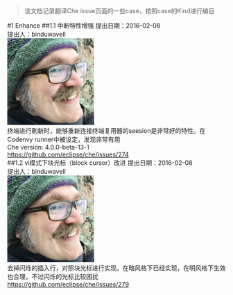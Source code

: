 >该文档记录翻译Che issue页面的一些case，按照case的Kind进行编目

#1 Enhance
##1.1 中断特性增强
提出日期：2016-02-08  
提出人：binduwavell  
<img src="./images/h_binduwavell.jpeg" width="200" />  
终端进行刷新时，能够重新连接终端复用器的seesion是非常好的特性。在Codenvy runner中被设定，发现非常有用  
Che version: 4.0.0-beta-13-1  
https://github.com/eclipse/che/issues/274  
##1.2 vi模式下块光标（block cursor）改进
提出日期：2016-02-08  
提出人：binduwavell  
<img src="./images/h_binduwavell.jpeg" width="200" />  
去掉闪烁的插入行，对照块光标进行实现。在暗风格下已经实现，在明风格下生效也合理，不过闪烁的光标比较困扰  
https://github.com/eclipse/che/issues/279  



